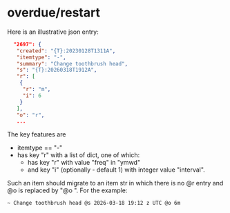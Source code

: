 # overdue/restart

Here is an illustrative json entry:

```json
  "2697": {
   "created": "{T}:20230128T1311A",
   "itemtype": "-",
   "summary": "Change toothbrush head",
   "s": "{T}:20260318T1912A",
   "r": [
    {
     "r": "m",
     "i": 6
    }
   ],
   "o": "r",
   ...
```

The key features are

- itemtype == "-"
- has key "r" with a list of dict, one of which:
  - has key "r" with value "freq" in "ymwd"
  - and key "i" (optionally - default 1) with integer value "interval".

Such an item should migrate to an item str in which there is no @r entry and
@o is replaced by "@o <interval><freq>". For the example:

`~ Change toothbrush head @s 2026-03-18 19:12 z UTC @o 6m`
